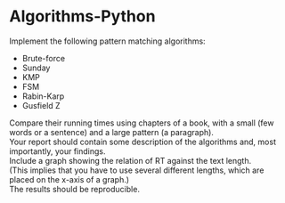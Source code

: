 # Algorithms-Python
 
 Implement the following pattern matching algorithms: 
* Brute-force
* Sunday
* KMP
* FSM
* Rabin-Karp
* Gusfield Z

Compare their running times using chapters of a book, with a small (few words or a sentence) and a large pattern (a paragraph).<br>
Your report should contain some description of the algorithms and, most importantly, your findings.<br>
Include a graph showing the relation of RT against the text length.<br>
(This implies that you have to use several different lengths, which are placed on the x-axis of a graph.)<br>
The results should be reproducible.<br>
